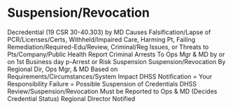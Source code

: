 # Suspension/Revocation

Decredential (19 CSR 30-40.303)   by MD
Causes  Falsification/Lapse of PCR/Licenses/Certs,
Withheld/Impaired Care, Harming Pt,
Failing Remediation/Required-Edu/Review,
Criminal/Reg Issues,
or Threats to Pts/Company/Public Health
Report Criminal Arrests  To Ops Mgr & MD by or on 1st
Business day p-Arrest or Risk Suspension
Suspension/Revocation  By Regional Dir, Ops Mgr, & MD
Based on  Requirements/Circumstances/System Impact
DHSS Notification = Your Responsibility
Failure = Possible Suspension of Credentials
DHSS Review/Suspension/Revocation
 Must be Reported to Ops & MD (Decides Credential Status)
 Regional Director Notified
